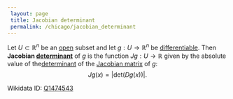 ```yaml
---
 layout: page
 title: Jacobian determinant
 permalink: /chicago/jacobian_determinant
---
```

Let $U\subset\mathbb R^n$ be an [open](https://mathgloss.github.io/MathGloss/open) subset and let $g: U \to\mathbb R^n$ be  [differentiable](https://mathgloss.github.io/MathGloss/differentiable). Then **Jacobian [determinant](https://mathgloss.github.io/MathGloss/determinant)** of $g$ is the function $Jg:U\to\mathbb R$ given by the absolute value of the[determinant](https://mathgloss.github.io/MathGloss/determinant) of the [Jacobian matrix](https://mathgloss.github.io/MathGloss/Jacobian_matrix) of $g$: $$Jg(x)= |\text{det}(Dg(x))|.$$

Wikidata ID: [Q1474543](https://www.wikidata.org/wiki/Q1474543)